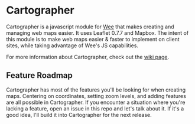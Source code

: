 # Cartographer

Cartographer is a javascript module for [Wee](https://github.com/weepower/wee)
that makes creating and managing web maps easier. It uses Leaflet 0.7.7 and
Mapbox. The intent of this module is to make web maps easier & faster to
implement on client sites, while taking advantage of Wee's JS capabilities.

For more information about Cartographer, check out the
[wiki page](https://github.com/taylordaughtry/cartographer/wiki).

## Feature Roadmap

Cartographer has most of the features you'll be looking for when creating maps.
Centering on coordinates, setting zoom levels, and adding features are all
possible in Cartographer. If you encounter a situation where you're lacking
a feature, open an issue in this repo and let's talk about it. If it's a good
idea, I'll build it into Cartographer for the next release.
